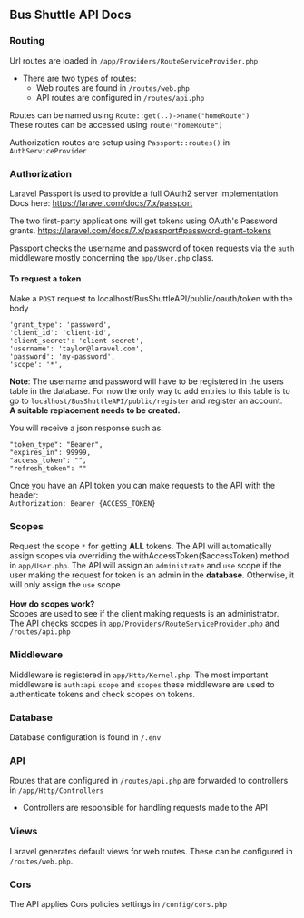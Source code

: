 ## Bus Shuttle API Docs
### Routing
Url routes are loaded in `/app/Providers/RouteServiceProvider.php` <br>

   * There are two types of routes:
     * Web routes are found in `/routes/web.php`
     * API routes are configured in `/routes/api.php`
     
Routes can be named using `Route::get(..)->name("homeRoute")` <br>
These routes can be accessed using `route("homeRoute")` <br>

Authorization routes are setup using `Passport::routes()` in `AuthServiceProvider`

### Authorization
Laravel Passport is used to provide a full OAuth2 server implementation. Docs here: https://laravel.com/docs/7.x/passport<br>

The two first-party applications will get tokens using OAuth's Password grants. https://laravel.com/docs/7.x/passport#password-grant-tokens<br>

Passport checks the username and password of token requests via the `auth` middleware mostly concerning the `app/User.php` class.

#### To request a token
Make a `POST` request to localhost/BusShuttleAPI/public/oauth/token with the body
``` 
'grant_type': 'password',
'client_id': 'client-id',
'client_secret': 'client-secret',
'username': 'taylor@laravel.com',
'password': 'my-password',
'scope': '*', 
```


**Note**: The username and password will have to be registered in the users table in the database. For now the only way to add
entries to this table is to go to `localhost/BusShuttleAPI/public/register` and register an account. <br>
**A suitable replacement needs to be created.**

You will receive a json response such as:
```
"token_type": "Bearer",
"expires_in": 99999,
"access_token": "",
"refresh_token": ""
```

Once you have an API token you can make requests to the API with the header: <br>
`Authorization: Bearer {ACCESS_TOKEN}`

### Scopes
Request the scope `*` for getting **ALL** tokens. The API will automatically assign scopes via overriding the 
withAccessToken($accessToken) method in `app/User.php`. The API will assign an `administrate` and `use` scope if the
user making the request for token is an admin in the **database**. Otherwise, it will only assign the `use` scope<br>
<br>
**How do scopes work?** <br>
Scopes are used to see if the client making requests is an administrator. The API checks scopes in `app/Providers/RouteServiceProvider.php` and `/routes/api.php`


### Middleware
Middleware is registered in `app/Http/Kernel.php`.
The most important middleware is `auth:api` `scope` and `scopes` these middleware are used to authenticate tokens
and check scopes on tokens.

### Database
Database configuration is found in `/.env`

### API
Routes that are configured in `/routes/api.php` are forwarded to controllers in `/app/Http/Controllers`
* Controllers are responsible for handling requests made to the API

### Views
Laravel generates default views for web routes. These can be configured in `/routes/web.php`.

### Cors
The API applies Cors policies settings in `/config/cors.php`
